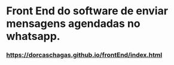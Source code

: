 # Front End do software de enviar mensagens agendadas no whatsapp.

### https://dorcaschagas.github.io/frontEnd/index.html

